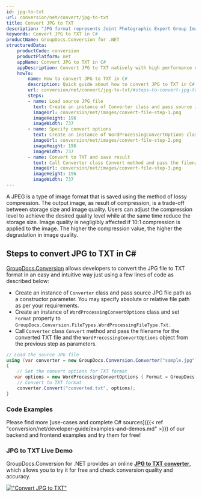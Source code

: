 ```yaml
---
id: jpg-to-txt
url: conversion/net/convert/jpg-to-txt
title: Convert JPG to TXT
description: "JPG format represents Joint Photographic Expert Group Image File with .jpg extension. Learn how to convert JPG to TXT file programmatically in C# language using GroupDocs.Conversion for .NET library."
keywords: Convert JPG to TXT in C#
productName: GroupDocs.Conversion for .NET
structuredData:
    productCode: conversion
    productPlatform: net
    appName: Convert JPG to TXT in C#
    appDescription: Convert JPG to TXT natively with high performance using C# language and server side GroupDocs.Conversion for .NET APIs, without the use of any software like Microsoft or Open Office.
    howTo:
        name: How to convert JPG to TXT in C# 
        description: Quick guide about how to convert JPG to TXT in C# with high performance and accuracy.
        url: conversion/net/convert/jpg-to-txt/#steps-to-convert-jpg-to-txt-in-c
        steps:
        - name: Load source JPG file 
          text: Create an instance of Converter class and pass source JPG file path as a constructor parameter. You may specify absolute or relative file path as per your requirements. 
          imageUrl: conversion/net/images/convert-file-step-1.png
          imageHeight: 196
          imageWidth: 737
        - name: Specify convert options 
          text: Create an instance of WordProcessingConvertOptions class.
          imageUrl: conversion/net/images/convert-file-step-2.png
          imageHeight: 196
          imageWidth: 737
        - name: Convert to TXT and save result 
          text: Call Converter class Convert method and pass the filename for the converted HTML file and the WordProcessingConvertOptions object from the previous step as parameters.
          imageUrl: conversion/net/images/convert-file-step-3.png
          imageHeight: 196
          imageWidth: 737
---
```


A JPEG is a type of image format that is saved using the method of lossy compression. The output image, as result of compression, is a trade-off between storage size and image quality. Users can adjust the compression level to achieve the desired quality level while at the same time reduce the storage size. Image quality is negligibly affected if 10:1 compression is applied to the image.  The higher the compression value, the higher the degradation in image quality.

## Steps to convert JPG to TXT in C#

[GroupDocs.Conversion](https://products.groupdocs.com/conversion/net) allows developers to convert the JPG file to TXT format in an easy and intuitive way just using a few lines of code as described below:

* Create an instance of `Converter` class and pass source JPG file path as a constructor parameter. You may specify absolute or relative file path as per your requirements. 
* Create an instance of `WordProcessingConvertOptions` class and set `Format` property to `GroupDocs.Conversion.FileTypes.WordProcessingFileType.Txt`.
* Call `Converter` class `Convert` method and pass the filename for the converted TXT file and the `WordProcessingConvertOptions` object from the previous step as parameters.

```csharp
// Load the source JPG file
using (var converter = new GroupDocs.Conversion.Converter("sample.jpg"))
{
    // Set the convert options for TXT format
   var options = new WordProcessingConvertOptions { Format = GroupDocs.Conversion.FileTypes.WordProcessingFileType.Txt };
    // Convert to TXT format
    converter.Convert("converted.txt", options);
}
```

### Code Examples

Please find more [use-cases and complete C# sources]({{< ref "conversion/net/developer-guide/examples-and-demos.md" >}}) of our backend and frontend examples and try them for free!

### JPG to TXT Live Demo

GroupDocs.Conversion for .NET provides an online [**JPG to TXT converter**](https://products.groupdocs.app/conversion/jpg-to-txt), which allows you to try it for free and check conversion quality and accuracy.

[!["Convert JPG to TXT"](conversion/net/images/convert-to-txt/convert-jpg-to-txt.png)](https://products.groupdocs.app/conversion/jpg-to-txt)